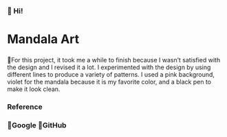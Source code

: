 ### 👋 Hi!
# Mandala Art

### 
📎For this project, it took me a while to finish because I wasn’t satisfied with the design and I revised it a lot. I experimented with the design by using different lines to produce a variety of patterns. I used a pink background, violet for the mandala because it is my favorite color, and a black pen to make it look clean.


### Reference

### 📎Google 📎GitHub

